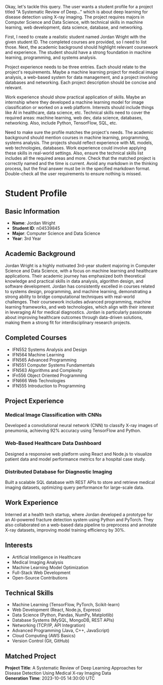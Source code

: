 <think>
Okay, let's tackle this query. The user wants a student profile for a project titled "A Systematic Review of Deep..." which is about deep learning for disease detection using X-ray imaging. The project requires majors in Computer Science and Data Science, with technical skills in machine learning, web development, data science, database, and networking.

First, I need to create a realistic student named Jordan Wright with the given student ID. The completed courses are provided, so I need to list those. Next, the academic background should highlight relevant coursework and experience. The student should have a strong foundation in machine learning, programming, and systems analysis.

Project experience needs to be three entries. Each should relate to the project's requirements. Maybe a machine learning project for medical image analysis, a web-based system for data management, and a project involving databases and networking. Each project description should be concise and relevant.

Work experience should show practical application of skills. Maybe an internship where they developed a machine learning model for image classification or worked on a web platform. Interests should include things like AI in healthcare, data science, etc. Technical skills need to cover the required areas: machine learning, web dev, data science, databases, networking. Also, include Python, TensorFlow, SQL, etc.

Need to make sure the profile matches the project's needs. The academic background should mention courses in machine learning, programming, systems analysis. The projects should reflect experience with ML models, web technologies, databases. Work experience could involve applying these skills in real-world settings. Also, ensure the technical skills list includes all the required areas and more. Check that the matched project is correctly named and the time is current. Avoid any markdown in the thinking process, but the final answer must be in the specified markdown format. Double-check all the user requirements to ensure nothing is missed.
</think>

# Student Profile

## Basic Information  
- **Name**: Jordan Wright  
- **Student ID**: n04539845  
- **Major**: Computer Science and Data Science  
- **Year**: 3rd Year  

## Academic Background  
Jordan Wright is a highly motivated 3rd-year student majoring in Computer Science and Data Science, with a focus on machine learning and healthcare applications. Their academic journey has emphasized both theoretical knowledge and practical skills in data analysis, algorithm design, and software development. Jordan has consistently excelled in courses related to systems design, programming, and machine learning, demonstrating a strong ability to bridge computational techniques with real-world challenges. Their coursework includes advanced programming, machine learning frameworks, and web technologies, which align with their interest in leveraging AI for medical diagnostics. Jordan is particularly passionate about improving healthcare outcomes through data-driven solutions, making them a strong fit for interdisciplinary research projects.  

## Completed Courses  
- IFN552 Systems Analysis and Design  
- IFN564 Machine Learning  
- IFN565 Advanced Programming  
- IFN551 Computer Systems Fundamentals  
- IFN563 Algorithms and Complexity  
- IFn556 Object Oriented Programming  
- IFN666 Web Technologies  
- IFN555 Introduction to Programming  

## Project Experience  
### Medical Image Classification with CNNs  
Developed a convolutional neural network (CNN) to classify X-ray images of pneumonia, achieving 92% accuracy using TensorFlow and Python.  

### Web-Based Healthcare Data Dashboard  
Designed a responsive web platform using React and Node.js to visualize patient data and model performance metrics for a hospital case study.  

### Distributed Database for Diagnostic Imaging  
Built a scalable SQL database with REST APIs to store and retrieve medical imaging datasets, optimizing query performance for large-scale data.  

## Work Experience  
Interned at a health tech startup, where Jordan developed a prototype for an AI-powered fracture detection system using Python and PyTorch. They also collaborated on a web-based data pipeline to preprocess and annotate X-ray datasets, improving model training efficiency by 30%.  

## Interests  
- Artificial Intelligence in Healthcare  
- Medical Imaging Analysis  
- Machine Learning Model Optimization  
- Full-Stack Web Development  
- Open-Source Contributions  

## Technical Skills  
- Machine Learning (TensorFlow, PyTorch, Scikit-learn)  
- Web Development (React, Node.js, Express)  
- Data Science (Python, Pandas, NumPy, Matplotlib)  
- Database Systems (MySQL, MongoDB, REST APIs)  
- Networking (TCP/IP, API Integration)  
- Advanced Programming (Java, C++, JavaScript)  
- Cloud Computing (AWS Basics)  
- Version Control (Git, GitHub)  

## Matched Project  
**Project Title**: A Systematic Review of Deep Learning Approaches for Disease Detection Using Medical X-ray Imaging Data  
**Generation Time**: 2023-10-05 14:30:00 UTC